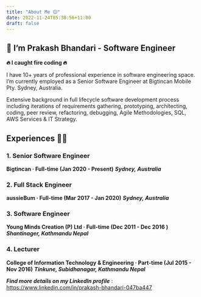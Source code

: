 ```yaml
---
title: "About Me 😊"
date: 2022-11-24T05:30:56+11:00
draft: false
---
```

## 👋 I’m Prakash Bhandari - Software Engineer

**🔥 I caught fire coding 🔥**

I have 10+ years of professional experience in software engineering space. I’m currently employed as a Senior Software Engineer at Bigtincan Mobile Pty. Sydney, Australia.

Extensive background in full lifecycle software development process including iterations of requirements gathering, prototyping, architecting, coding, peer review, refactoring, debugging, Agile Methodologies, SQL, AWS Services & IT Strategy.

## Experiences 👨‍💻

### 1. Senior Software Engineer 
**Bigtincan · Full-time (Jan 2020 - Present)**
***Sydney, Australia***

### 2. Full Stack Engineer 
**aussieBum · Full-time (Mar 2017 - Jan 2020)**
***Sydney, Australia***

### 3. Software Engineer
**Young Minds Creation (P) Ltd · Full-time (Dec 2011 - Dec 2016 )** 
***Shantinager, Kathmandu Nepal***

### 4. Lecturer
**College of Information Technology & Engineering · Part-time (Jul 2015 - Nov 2016)**
***Tinkune, Subidhanagar, Kathmandu Nepal***

***Find more details on my LinkedIn profile*** : https://www.linkedin.com/in/prakash-bhandari-047ba447

